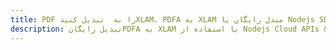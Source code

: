 ---title: PDF را به  تبدیل کنیدXLAM، PDFA به XLAM مبدل رایگان یا Nodejs SDKdescription: تبدیل رایگانPDFA به XLAM با استفاده از Nodejs Cloud APIs & SDK همچنین اسناد PDF را در Cloud ایجاد، ویرایش و رندر کنید.---